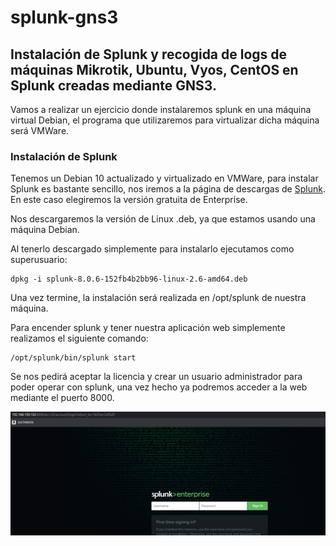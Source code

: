 # splunk-gns3

## Instalación de Splunk y recogida de logs de máquinas Mikrotik, Ubuntu, Vyos, CentOS en Splunk creadas mediante GNS3.

Vamos a realizar un ejercicio donde instalaremos splunk en una máquina virtual Debian, el programa que utilizaremos para virtualizar dicha máquina será VMWare.


### Instalación de Splunk

Tenemos un Debian 10 actualizado y virtualizado en VMWare, para instalar Splunk es bastante sencillo, nos iremos a la página de descargas de [Splunk](https://www.splunk.com/en_us/download/splunk-enterprise.html).
En este caso elegiremos la versión gratuita de Enterprise.

Nos descargaremos la versión de Linux .deb, ya que estamos usando una máquina Debian.

Al tenerlo descargado simplemente para instalarlo ejecutamos como superusuario:
```
dpkg -i splunk-8.0.6-152fb4b2bb96-linux-2.6-amd64.deb
```

Una vez termine, la instalación será realizada en /opt/splunk de nuestra máquina.

Para encender splunk y tener nuestra aplicación web simplemente realizamos el siguiente comando:

```
/opt/splunk/bin/splunk start
```

Se nos pedirá aceptar la licencia y crear un usuario administrador para poder operar con splunk, una vez hecho ya podremos acceder a la web mediante el puerto 8000.

![](./splunk1.jpg)